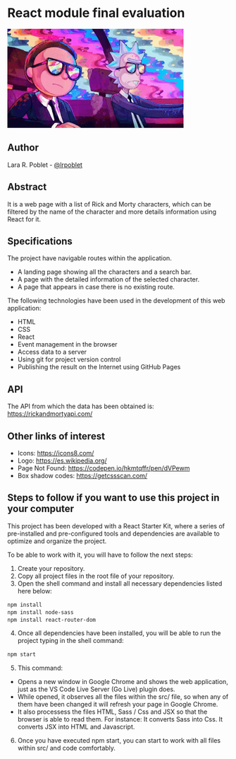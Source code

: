 # React module final evaluation

![Rick and Morty](./src/images/rick-and-morty-aesthetic.gif)

## Author

Lara R. Poblet - [@lrpoblet](https://github.com/lrpoblet)

## Abstract

It is a web page with a list of Rick and Morty characters, which can be filtered by the name of the character and more details information using React for it.

## Specifications

The project have navigable routes within the application.

- A landing page showing all the characters and a search bar.
- A page with the detailed information of the selected character.
- A page that appears in case there is no existing route.

The following technologies have been used in the development of this web application:

- HTML
- CSS
- React
- Event management in the browser
- Access data to a server
- Using git for project version control
- Publishing the result on the Internet using GitHub Pages

## API

The API from which the data has been obtained is:
https://rickandmortyapi.com/

## Other links of interest

- Icons: https://icons8.com/
- Logo: https://es.wikipedia.org/
- Page Not Found: https://codepen.io/hkmtqffr/pen/dVPewm
- Box shadow codes: https://getcssscan.com/

## Steps to follow if you want to use this project in your computer

This project has been developed with a React Starter Kit, where a series of pre-installed and pre-configured tools and dependencies are available to optimize and organize the project.

To be able to work with it, you will have to follow the next steps:

1. Create your repository.
2. Copy all project files in the root file of your repository.
3. Open the shell command and install all necessary dependencies listed here below:

```bash
npm install
npm install node-sass
npm install react-router-dom
```

4. Once all dependencies have been installed, you will be able to run the project typing in the shell command:

```bash
npm start
```

5. This command:

- Opens a new window in Google Chrome and shows the web application, just as the VS Code Live Server (Go Live) plugin does.
- While opened, it observes all the files within the src/ file, so when any of them have been changed it will refresh your page in Google Chrome.
- It also processess the files HTML, Sass / Css and JSX so that the browser is able to read them. For instance:
  It converts Sass into Css.
  It converts JSX into HTML and Javascript.

6. Once you have executed npm start, you can start to work with all files within src/ and code comfortably.

